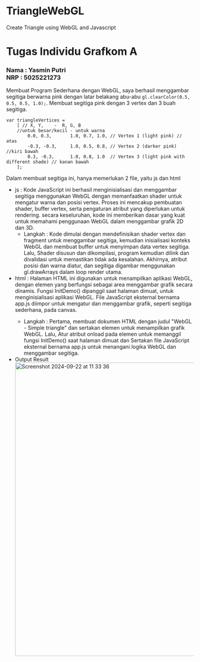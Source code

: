 # TriangleWebGL
Create Triangle using WebGL and Javascript

# Tugas Individu Grafkom A
### Nama : Yasmin Putri <br> NRP : 5025221273

Membuat Program Sederhana dengan WebGL, saya berhasil menggambar segitiga berwarna pink dengan latar belakang abu-abu `gl.clearColor(0.5, 0.5, 0.5, 1.0);`.
Membuat segitiga pink dengan 3 vertex dan 3 buah segitiga. 
```
var triangleVertices = 
    [ // X, Y,    -  R, G, B
    //untuk besar/kecil - untuk warna
        0.0, 0.3,       1.0, 0.7, 1.0, // Vertex 1 (light pink) // atas
        -0.3, -0.3,     1.0, 0.5, 0.8, // Vertex 2 (darker pink) //kiri bawah
        0.3, -0.3,      1.0, 0.8, 1.0  // Vertex 3 (light pink with different shade) // kanan bawah
    ];
```
Dalam membuat segitiga ini, hanya memerlukan 2 file, yaitu js dan html
- js : Kode JavaScript ini berhasil menginisialisasi dan menggambar segitiga menggunakan WebGL dengan memanfaatkan shader untuk mengatur warna dan posisi vertex. 
Proses ini mencakup pembuatan shader, buffer vertex, serta pengaturan atribut yang diperlukan untuk rendering. 
secara keseluruhan, kode ini memberikan dasar yang kuat untuk memahami penggunaan WebGL dalam menggambar grafik 2D dan 3D. <br>
  - Langkah :
Kode dimulai dengan mendefinisikan shader vertex dan fragment untuk menggambar segitiga, kemudian inisialisasi konteks WebGL dan membuat buffer untuk menyimpan data vertex segitiga. Lalu, Shader disusun dan dikompilasi, program kemudian dilink dan divalidasi untuk memastikan tidak ada kesalahan. Akhirnya, atribut posisi dan warna diatur, dan segitiga digambar menggunakan gl.drawArrays dalam loop render utama.
- html : Halaman HTML ini digunakan untuk menampilkan aplikasi WebGL, dengan elemen <canvas> yang berfungsi sebagai area menggambar grafik secara dinamis.
Fungsi InitDemo() dipanggil saat halaman dimuat, untuk menginisialisasi aplikasi WebGL.
File JavaScript eksternal bernama app.js diimpor untuk mengatur dan menggambar grafik, seperti segitiga sederhana, pada canvas. 
  - Langkah :
    Pertama, membuat dokumen HTML dengan judul "WebGL - Simple triangle" dan sertakan elemen <canvas> untuk menampilkan grafik WebGL. Lalu, Atur atribut onload pada elemen <body> untuk memanggil fungsi InitDemo() saat halaman dimuat dan Sertakan file JavaScript eksternal bernama app.js untuk menangani logika WebGL dan menggambar segitiga.
- Output Result
  <img width="789" alt="Screenshot 2024-09-22 at 11 33 36" src="https://github.com/user-attachments/assets/c20d05af-d2f4-43cd-a3d5-52a455f814ea">
